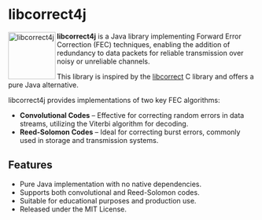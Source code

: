 # libcorrect4j

<img width="96" alt="libcorrect4j" align="left" src="https://github.com/maxirmx/libcorrect4j/assets/2081498/6630ceae-8cda-41fd-b361-cf549a0bf75b">

**libcorrect4j** is a Java library implementing Forward Error Correction (FEC) techniques, enabling the addition of redundancy to data packets for reliable transmission over noisy or unreliable channels.

This library is inspired by the [libcorrect](https://github.com/quiet/libcorrect) C library and offers a pure Java alternative.

libcorrect4j provides implementations of two key FEC algorithms:

- **Convolutional Codes** – Effective for correcting random errors in data streams, utilizing the Viterbi algorithm for decoding.
- **Reed-Solomon Codes** – Ideal for correcting burst errors, commonly used in storage and transmission systems.


## Features

- Pure Java implementation with no native dependencies.
- Supports both convolutional and Reed-Solomon codes.
- Suitable for educational purposes and production use.
- Released under the MIT License.

